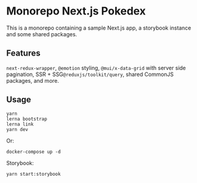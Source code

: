 # Monorepo Next.js Pokedex
This is a monorepo containing a sample Next.js app, a storybook instance and some shared packages.
## Features
`next-redux-wrapper`, `@emotion` styling, `@mui/x-data-grid` with server side pagination, SSR + SSG`@reduxjs/toolkit/query`, shared CommonJS packages, and more.
## Usage
```
yarn
lerna bootstrap
lerna link
yarn dev
```
Or:
```
docker-compose up -d
```
Storybook:
```
yarn start:storybook
```
